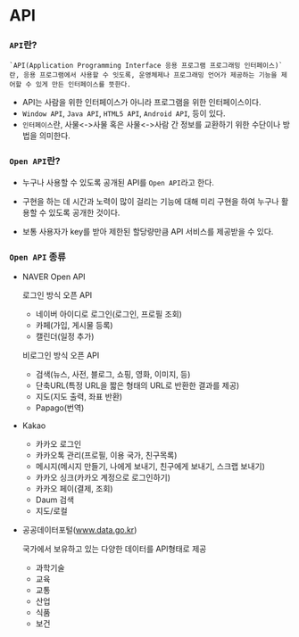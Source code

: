 # API

### `API`란?

```
`API(Application Programming Interface 응용 프로그램 프로그래밍 인터페이스)`란, 응용 프로그램에서 사용할 수 잇도록, 운영체제나 프로그래밍 언어가 제공하는 기능을 제어할 수 있게 만든 인터페이스를 뜻한다.
```

- API는 사람을 위한 인터페이스가 아니라 프로그램을 위한 인터페이스이다.
- `Window API`, `Java API`, `HTML5 API`, `Android API`, 등이 있다.
- `인터페이스`란, 사물<->사물 혹은 사물<->사람 간 정보를 교환하기 위한 수단이나 방법을 의미한다.



### `Open API`란?

- 누구나 사용할 수 있도록 공개된 API를 `Open API`라고 한다.

- 구현을 하는 데 시간과 노력이 많이 걸리는 기능에 대해 미리 구현을 하여 누구나 활용할 수 있도록 공개한 것이다.
- 보통 사용자가 key를 받아 제한된 할당량만큼 API 서비스를 제공받을 수 있다.



### `Open API` 종류

- NAVER Open API

  로그인 방식 오픈 API

  - 네이버 아이디로 로그인(로그인, 프로필 조회)
  - 카페(가입, 게시물 등록)
  - 캘린더(일정 추가)

  비로그인 방식 오픈 API

  - 검색(뉴스, 사전, 블로그, 쇼핑, 영화, 이미지, 등)
  - 단축URL(특정 URL을 짧은 형태의 URL로 반환한 결과를 제공)
  - 지도(지도 출력, 좌표 반환)
  - Papago(번역)

- Kakao

  - 카카오 로그인
  - 카카오톡 관리(프로필, 이용 국가, 친구목록)
  - 메시지(메시지 만들기, 나에게 보내기, 친구에게 보내기, 스크랩 보내기)
  - 카카오 싱크(카카오 계정으로 로그인하기)
  - 카카오 페이(결제, 조회)
  - Daum 검색
  - 지도/로컬

- 공공데이터포털(www.data.go.kr)

  국가에서 보유하고 있는 다양한 데이터를 API형태로 제공

  - 과학기술
  - 교육
  - 교통
  - 산업
  - 식품
  - 보건



